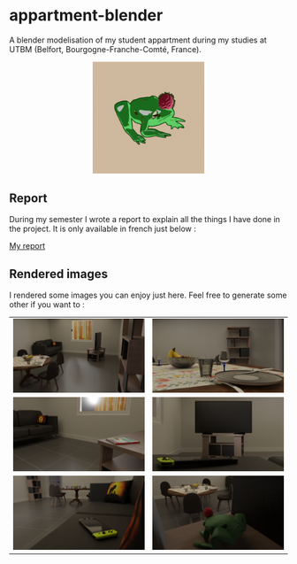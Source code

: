 # appartment-blender
A blender modelisation of my student appartment during my studies at UTBM (Belfort, Bourgogne-Franche-Comté, France).

<p align="center">
  <img src="./renders/frog-toon-final.png" width=40%>
</p>

## Report

During my semester I wrote a report to explain all the things I have done in the project. It is only available in french just below :

[My report](#)

## Rendered images

I rendered some images you can enjoy just here. Feel free to generate some other if you want to :

<table>
  <tr>
    <td><img src="./renders/render-entree.png"></td>
    <td><img src="./renders/render-table.png"></td>
  </tr>
  <tr>
    <td><img src="./renders/render-totk.png"></td>
    <td><img src="./renders/render-tv.png"></td>
  </tr>
  <tr>
    <td><img src="./renders/render-switch.png"></td>
    <td><img src="./renders/render-frog.png"></td>
  </tr>
</table>
